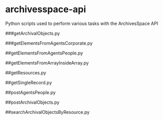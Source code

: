 # archivesspace-api
Python scripts used to perform various tasks with the ArchivesSpace API

###getArchivalObjects.py

###getElementsFromAgentsCorporate.py

##getElementsFromAgentsPeople.py

##getElementsFromArrayInsideArray.py

##getResources.py

##getSingleRecord.py

##postAgentsPeople.py

##postArchivalObjects.py

##searchArchivalObjectsByResource.py
